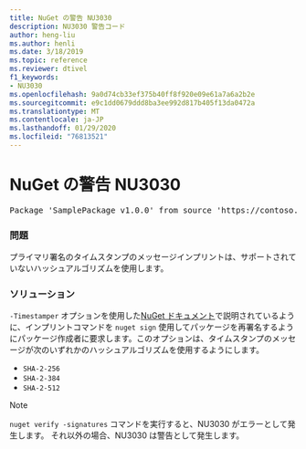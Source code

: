 ```yaml
---
title: NuGet の警告 NU3030
description: NU3030 警告コード
author: heng-liu
ms.author: henli
ms.date: 3/18/2019
ms.topic: reference
ms.reviewer: dtivel
f1_keywords:
- NU3030
ms.openlocfilehash: 9a0d74cb33ef375b40ff8f920e09e61a7a6a2b2e
ms.sourcegitcommit: e9c1dd0679ddd8ba3ee992d817b405f13da0472a
ms.translationtype: MT
ms.contentlocale: ja-JP
ms.lasthandoff: 01/29/2020
ms.locfileid: "76813521"
---
```

# <a name="nuget-warning-nu3030"></a>NuGet の警告 NU3030

<pre>Package 'SamplePackage v1.0.0' from source 'https://contoso.com/index.json': The primary signature's timestamp's message imprint uses an unsupported hash algorithm.</pre>

### <a name="issue"></a>問題

プライマリ署名のタイムスタンプのメッセージインプリントは、サポートされていないハッシュアルゴリズムを使用します。  


### <a name="solution"></a>ソリューション

`-Timestamper` オプションを使用した[NuGet ドキュメント](../../create-packages/sign-a-package.md)で説明されているように、インプリントコマンドを `nuget sign` 使用してパッケージを再署名するようにパッケージ作成者に要求します。このオプションは、タイムスタンプのメッセージが次のいずれかのハッシュアルゴリズムを使用するようにします。
* `SHA-2-256`
* `SHA-2-384`
* `SHA-2-512`


> [!Note]
> `nuget verify -signatures` コマンドを実行すると、NU3030 がエラーとして発生します。 それ以外の場合、NU3030 は警告として発生します。
